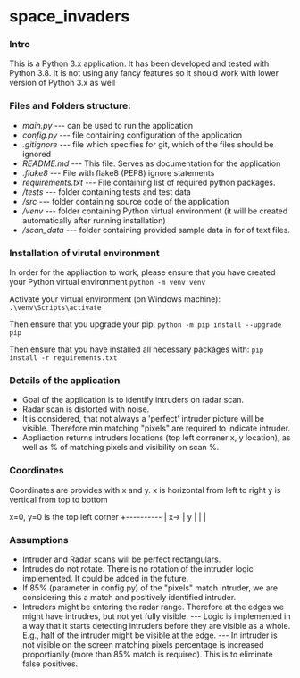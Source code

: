 # space_invaders

### Intro
This is a Python 3.x application. It has been developed and tested with Python 3.8.
It is not using any fancy features so it should work with lower version of Python 3.x as well

### Files and Folders structure: 

- *main.py* --- can be used to run the application 
- *config.py* --- file containing configuration of the application
- *.gitignore* --- file which specifies for git, which of the files should be ignored
- *README.md* --- This file. Serves as documentation for the application
- *.flake8* --- File with flake8 (PEP8) ignore statements
- *requirements.txt* --- File containing list of required python packages.
- */tests* --- folder containing tests and test data
- */src* --- folder containing source code of the application
- */venv* --- folder containing Python virtual environment (it will be created automatically after running installation)
- */scan_data* --- folder containing provided sample data in for of text files.


### Installation of virutal environment
In order for the appliaction to work, please ensure that you have created your Python virtual environment
`python -m venv venv`

Activate your virtual environment (on Windows machine): 
`.\venv\Scripts\activate`

Then ensure that you upgrade your pip. 
`python -m pip install --upgrade pip`

Then ensure that you have installed all necessary packages with: 
`pip install -r requirements.txt`


### Details of the application
- Goal of the application is to identify intruders on radar scan.
- Radar scan is distorted with noise.
- It is considered, that not always a 'perfect' intruder picture will be visible. Therefore min matching "pixels" are required to indicate intruder.
- Appliaction returns intruders locations (top left correner x, y location), as well as % of matching pixels and visibility on scan %.


### Coordinates
Coordinates are provides with x and y. 
x is horizontal from left to right
y is vertical from top to bottom

x=0, y=0 is the top left corner
+----------
|  x-> 
|  y 
|  |
|  

### Assumptions
- Intruder and Radar scans will be perfect rectangulars.
- Intrudes do not rotate. There is no rotation of the intruder logic implemented. It could be added in the future.
- If 85% (parameter in config.py) of the "pixels" match intruder, we are considering this a match and positively identified intruder.
- Intruders might be entering the radar range. Therefore at the edges we might have intrudres, but not yet fully visible.
--- Logic is implemented in a way that it starts detecting intruders before they are visible as a whole. E.g., half of the intruder might be visible at the edge.
--- In intruder is not visible on the screen matching pixels percentage is increased proportianlly (more than 85% match is required). This is to eliminate false positives.